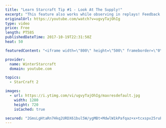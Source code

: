 ```yaml
---
title: "Learn Starcraft Tip #1 - Look At The Supply!"
excerpt: "This feature also works while observing in replays! Feedback and tip suggestions are appreciated :)"
originalUrl: https://youtube.com/watch?v=ugvyTajOhIg
type: video
price: Free
length: PT58S
publishedDateTime: 2017-10-19T22:31:50Z
heat: 50

featuredContent: "<iframe width=\"800\" height=\"500\" frameborder=\"0\" src=\"https://www.youtube.com/embed/ugvyTajOhIg\" allow=\"accelerometer; autoplay; encrypted-media; gyroscope; picture-in-picture\" allowfullscreen></iframe>"

provider:
  name: WinterStarcraft
  domain: youtube.com

topics:
  - StarCraft 2

images:
  - url: https://i.ytimg.com/vi/ugvyTajOhIg/maxresdefault.jpg
    width: 1280
    height: 720
    isCached: true

secured: "2GmsLgHtaRn7Hkq2URDX61bul5W/ygMBt+MdwlW1kPafqaz+x+tcxspv25ruP1ICqUvKdyfz0ae3qSYRweliOgz8GcKpOW6Mr+2RejFxRd0WVEu5gKSXWFuJendh1Ns3k9mFs7Dx+LWvgK8yyUJzSk6ct6BC/XI4XBgJBqs1LSyFViCmZbXK4+lGK1Zcsy5Xk1V3NqriQO2k19+sUEJBiCt/R5Y8qyW7NxW7AacMlKeS+FSGw2P1u6jpwUElWo5v+zx/ng9QtbRfNw3IaCyFKbbZbFkQT4vg9SwDwsdUb/cHROL0m0XZsf/s0CfZD0xAmygYuRHxaC7zAngN2svk73TxrV2szh+8JW7A0AXSo/Nd3y0bxWy5vwD54ZL6UtOVl66c+iXArLcFhzC9BcH8mKisVugSN1fXomF1PAzGZAU=;lMtAkN9srhwBdR3pTCcGXg=="
---
```


